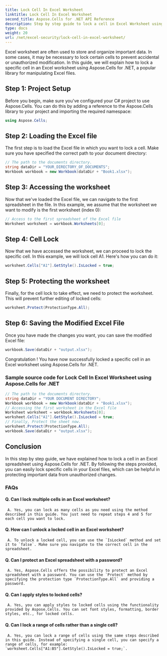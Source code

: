 ```yaml
---
title: Lock Cell In Excel Worksheet
linktitle: Lock Cell In Excel Worksheet
second_title: Aspose.Cells for .NET API Reference
description: Step by step guide to lock a cell in Excel Worksheet using Aspose.Cells for .NET.
type: docs
weight: 20
url: /net/excel-security/lock-cell-in-excel-worksheet/
---
```

Excel worksheet are often used to store and organize important data. In some cases, it may be necessary to lock certain cells to prevent accidental or unauthorized modification. In this guide, we will explain how to lock a specific cell in an Excel worksheet using Aspose.Cells for .NET, a popular library for manipulating Excel files.

## Step 1: Project Setup

Before you begin, make sure you've configured your C# project to use Aspose.Cells. You can do this by adding a reference to the Aspose.Cells library to your project and importing the required namespace:

```csharp
using Aspose.Cells;
```

## Step 2: Loading the Excel file

The first step is to load the Excel file in which you want to lock a cell. Make sure you have specified the correct path to your document directory:

```csharp
// The path to the documents directory.
string dataDir = "YOUR_DIRECTORY_OF_DOCUMENTS";
Workbook workbook = new Workbook(dataDir + "Book1.xlsx");
```

## Step 3: Accessing the worksheet

Now that we've loaded the Excel file, we can navigate to the first spreadsheet in the file. In this example, we assume that the worksheet we want to modify is the first worksheet (index 0):

```csharp
// Access to the first spreadsheet of the Excel file
Worksheet worksheet = workbook.Worksheets[0];
```

## Step 4: Cell Lock

Now that we have accessed the worksheet, we can proceed to lock the specific cell. In this example, we will lock cell A1. Here's how you can do it:

```csharp
worksheet.Cells["A1"].GetStyle().IsLocked = true;
```

## Step 5: Protecting the worksheet

Finally, for the cell lock to take effect, we need to protect the worksheet. This will prevent further editing of locked cells:

```csharp
worksheet.Protect(ProtectionType.All);
```

## Step 6: Saving the Modified Excel File

Once you have made the changes you want, you can save the modified Excel file:

```csharp
workbook.Save(dataDir + "output.xlsx");
```

Congratulation ! You have now successfully locked a specific cell in an Excel worksheet using Aspose.Cells for .NET.

### Sample source code for Lock Cell In Excel Worksheet using Aspose.Cells for .NET 
```csharp
// The path to the documents directory.
string dataDir = "YOUR DOCUMENT DIRECTORY";
Workbook workbook = new Workbook(dataDir + "Book1.xlsx");
// Accessing the first worksheet in the Excel file
Worksheet worksheet = workbook.Worksheets[0];
worksheet.Cells["A1"].GetStyle().IsLocked = true;
// Finally, Protect the sheet now.
worksheet.Protect(ProtectionType.All);
workbook.Save(dataDir + "output.xlsx");
```

## Conclusion

In this step by step guide, we have explained how to lock a cell in an Excel spreadsheet using Aspose.Cells for .NET. By following the steps provided, you can easily lock specific cells in your Excel files, which can be helpful in protecting important data from unauthorized changes.

### FAQs

#### Q. Can I lock multiple cells in an Excel worksheet?
	 
	 A. Yes, you can lock as many cells as you need using the method described in this guide. You just need to repeat steps 4 and 5 for each cell you want to lock.

#### Q. How can I unlock a locked cell in an Excel worksheet?

	 A. To unlock a locked cell, you can use the `IsLocked` method and set it to `false`. Make sure you navigate to the correct cell in the spreadsheet.

#### Q. Can I protect an Excel spreadsheet with a password?

	 A. Yes, Aspose.Cells offers the possibility to protect an Excel spreadsheet with a password. You can use the `Protect` method by specifying the protection type `ProtectionType.All` and providing a password.

#### Q. Can I apply styles to locked cells?

	 A. Yes, you can apply styles to locked cells using the functionality provided by Aspose.Cells. You can set font styles, formatting, border styles, etc., for locked cells.

#### Q. Can I lock a range of cells rather than a single cell?

	 A. Yes, you can lock a range of cells using the same steps described in this guide. Instead of specifying a single cell, you can specify a range of cells, for example: `worksheet.Cells["A1:B5"].GetStyle().IsLocked = true;`.
